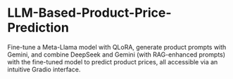 # LLM-Based-Product-Price-Prediction
Fine-tune a Meta-Llama model with QLoRA, generate product prompts with Gemini, and combine DeepSeek and Gemini (with RAG-enhanced prompts) with the fine-tuned model to predict product prices, all accessible via an intuitive Gradio interface.
